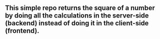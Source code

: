 ## This simple repo returns the square of a number by doing all the calculations in the server-side (backend) instead of doing it in the client-side (frontend). ##
